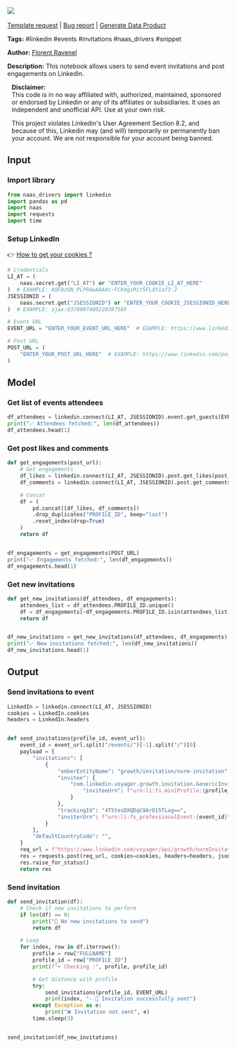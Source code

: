 <a href="https://app.naas.ai/user-redirect/naas/downloader?url=https://raw.githubusercontent.com/jupyter-naas/awesome-notebooks/master/LinkedIn/LinkedIn_Send_event_invitations_post_engagements.ipynb" target="_parent"><img src="https://naasai-public.s3.eu-west-3.amazonaws.com/Open_in_Naas_Lab.svg"/></a><br><br><a href="https://github.com/jupyter-naas/awesome-notebooks/issues/new?assignees=&labels=&template=template-request.md&title=Tool+-+Action+of+the+notebook+">Template request</a> | <a href="https://github.com/jupyter-naas/awesome-notebooks/issues/new?assignees=&labels=bug&template=bug_report.md&title=LinkedIn+-+Send+event+invitations+post+engagements:+Error+short+description">Bug report</a> | <a href="https://app.naas.ai/user-redirect/naas/downloader?url=https://raw.githubusercontent.com/jupyter-naas/awesome-notebooks/master/Naas/Naas_Start_data_product.ipynb" target="_parent">Generate Data Product</a>

**Tags:** #linkedin #events #invitations #naas_drivers #snippet

**Author:** [Florent Ravenel](https://www.linkedin.com/in/florent-ravenel/)

**Description:** This notebook allows users to send event invitations and post engagements on LinkedIn.


<div class="alert alert-info" role="info" style="margin: 10px">
<b>Disclaimer:</b><br>
This code is in no way affiliated with, authorized, maintained, sponsored or endorsed by Linkedin or any of its affiliates or subsidiaries. It uses an independent and unofficial API. Use at your own risk.

This project violates Linkedin's User Agreement Section 8.2, and because of this, Linkedin may (and will) temporarily or permanently ban your account. We are not responsible for your account being banned.
<br>
</div>

## Input

### Import library


```python
from naas_drivers import linkedin
import pandas as pd
import naas
import requests
import time
```

### Setup LinkedIn
👉 <a href='https://www.notion.so/LinkedIn-driver-Get-your-cookies-d20a8e7e508e42af8a5b52e33f3dba75'>How to get your cookies ?</a>


```python
# Credentials
LI_AT = (
    naas.secret.get("LI_AT") or "ENTER_YOUR_COOKIE_LI_AT_HERE"
)  # EXAMPLE: AQFAzQN_PLPR4wAAAXc-FCKmgiMit5FLdY1af3-2
JSESSIONID = (
    naas.secret.get("JSESSIONID") or "ENTER_YOUR_COOKIE_JSESSIONID_HERE"
)  # EXAMPLE: ajax:8379907400220387585

# Event URL
EVENT_URL = "ENTER_YOUR_EVENT_URL_HERE"  # EXAMPLE: https://www.linkedin.com/events/XXXXXXXXXXXX/

# Post URL
POST_URL = (
    "ENTER_YOUR_POST_URL_HERE"  # EXAMPLE: https://www.linkedin.com/posts/XXXXXXXXXXXX/
)
```

## Model

### Get list of events attendees


```python
df_attendees = linkedin.connect(LI_AT, JSESSIONID).event.get_guests(EVENT_URL)
print("✅ Attendees fetched:", len(df_attendees))
df_attendees.head(1)
```

### Get post likes and comments


```python
def get_engagements(post_url):
    # Get engagements
    df_likes = linkedin.connect(LI_AT, JSESSIONID).post.get_likes(post_url)
    df_comments = linkedin.connect(LI_AT, JSESSIONID).post.get_comments(post_url)

    # Concat
    df = (
        pd.concat([df_likes, df_comments])
        .drop_duplicates("PROFILE_ID", keep="last")
        .reset_index(drop=True)
    )
    return df


df_engagements = get_engagements(POST_URL)
print("✅ Engagements fetched:", len(df_engagements))
df_engagements.head(1)
```

### Get new invitations


```python
def get_new_invitations(df_attendees, df_engagements):
    attendees_list = df_attendees.PROFILE_ID.unique()
    df = df_engagements[~df_engagements.PROFILE_ID.isin(attendees_list)]
    return df


df_new_invitations = get_new_invitations(df_attendees, df_engagements)
print("✅ New invitations fetched:", len(df_new_invitations))
df_new_invitations.head(1)
```

## Output

### Send invitations to event


```python
LinkedIn = linkedin.connect(LI_AT, JSESSIONID)
cookies = LinkedIn.cookies
headers = LinkedIn.headers


def send_invitations(profile_id, event_url):
    event_id = event_url.split("/events/")[-1].split("/")[0]
    payload = {
        "invitations": [
            {
                "emberEntityName": "growth/invitation/norm-invitation",
                "invitee": {
                    "com.linkedin.voyager.growth.invitation.GenericInvitee": {
                        "inviteeUrn": f"urn:li:fs_miniProfile:{profile_id}"
                    }
                },
                "trackingId": "4T5tesDXQDqC9ArO15TLag==",
                "inviterUrn": f"urn:li:fs_professionalEvent:{event_id}",
            }
        ],
        "defaultCountryCode": "",
    }
    req_url = f"https://www.linkedin.com/voyager/api/growth/normInvitations?action=batchCreate"
    res = requests.post(req_url, cookies=cookies, headers=headers, json=payload)
    res.raise_for_status()
    return res
```

### Send invitation


```python
def send_invitation(df):
    # Check if new invitations to perform
    if len(df) == 0:
        print("🤙 No new invitations to send")
        return df

    # Loop
    for index, row in df.iterrows():
        profile = row["FULLNAME"]
        profile_id = row["PROFILE_ID"]
        print(f"➡️ Checking :", profile, profile_id)

        # Get distance with profile
        try:
            send_invitations(profile_id, EVENT_URL)
            print(index, "- 🙌 Invitation successfully sent")
        except Exception as e:
            print("❌ Invitation not sent", e)
        time.sleep(3)


send_invitation(df_new_invitations)
```
